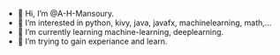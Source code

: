- 👋 Hi, I’m @A-H-Mansoury.
- 👀 I’m interested in python, kivy, java, javafx, machinelearning, math,...
- 🌱 I’m currently learning machine-learning, deeplearning.
- 💞️ I’m trying to gain experiance and learn.
